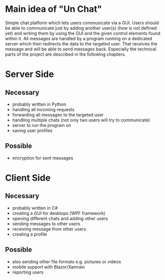# Main idea of "Un Chat"
Simple chat platform which lets users communicate via a GUI. Users should be able to communicate just
by adding another user(s) (how is not defined yet) and writing them by using the GUI and the given
control elements found within it. All messages are handled by a program running on a dedicated
server which then redirects the data to the targeted user. That receives the message and will be able
to send messages back. Especially the technical parts of the project are described in the following
chapters.

# Server Side
## Necessary
- probably written in Python
- handling all incoming requests
- forwarding all messages to the targeted user
- handling multiple chats (not only two users will try to communicate)
- server to run the program on
- saving user profiles
## Possible
- encryption for sent messages

# Client Side
## Necessary
- probably written in C#
- creating a GUI for desktops (WPF framework)
- opening different chats and adding other users
- sending messages to other users
- receiving message from other users
- creating a profile
## Possible
- also sending other file formats e.g. pictures or videos
- mobile support with Blazor/Xamrain
- reporting users